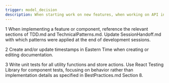```yaml
---
trigger: model_decision
description: When starting work on new features, when working on API integration. 
---
```


1 When implementing a feature or component, reference the relevant sections of TDD.md and TechnicalPatterns.md. Update SessionHandoff.md with which patterns were applied at the end of development sessions.

2 Create and/or update timestamps in Eastern Time when creating or editing documentation. 

3 Write unit tests for all utility functions and store actions. Use React Testing Library for component tests, focusing on behavior rather than implementation details as specified in BestPractices.md Section 8.